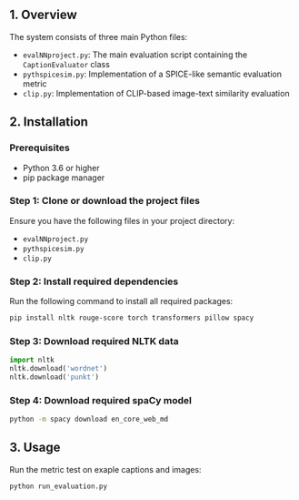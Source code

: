 
## 1. Overview

The system consists of three main Python files:
- `evalNNproject.py`: The main evaluation script containing the `CaptionEvaluator` class
- `pythspicesim.py`: Implementation of a SPICE-like semantic evaluation metric
- `clip.py`: Implementation of CLIP-based image-text similarity evaluation

## 2. Installation

### Prerequisites
- Python 3.6 or higher
- pip package manager

### Step 1: Clone or download the project files
Ensure you have the following files in your project directory:
- `evalNNproject.py`
- `pythspicesim.py`
- `clip.py`

### Step 2: Install required dependencies
Run the following command to install all required packages:

```bash
pip install nltk rouge-score torch transformers pillow spacy
```

### Step 3: Download required NLTK data
```python
import nltk
nltk.download('wordnet')
nltk.download('punkt')
```

### Step 4: Download required spaCy model
```bash
python -m spacy download en_core_web_md
```

## 3. Usage

Run the metric test on exaple captions and images:

```bash
python run_evaluation.py
```





